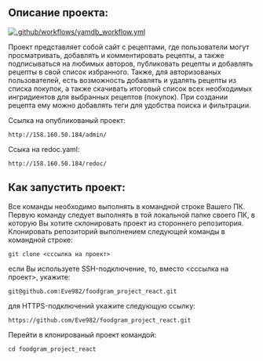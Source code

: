 ## **Описание проекта:**

[![.github/workflows/yamdb_workflow.yml](https://github.com/Eve982/foodgram_project_react/actions/workflows/foodgram_workflow.yml/badge.svg)](https://github.com/Eve982/foodgram_project_react/actions/workflows/foodgram_workflow.yml)

Проект представляет собой сайт с рецептами, где пользователи могут просматривать, добавлять и комментировать рецепты, а также подписываться на любимых авторов, публиковать рецепты и добавлять рецепты в свой список избранного. Также, для авторизованых пользователей, есть возможность добавлять и удалять рецепты из списка покупок, а также скачивать итоговый список всех необходимых ингридиентов для выбранных рецептов (покупок). При создании рецепта ему можно добавлять теги для удобства поиска и фильтрации.
<!-- - публиковать/удалять рецепты, добавлять теги своим рецептам;
- комментировать свои и чужие рецепты;
- оценивать чужие рецепты;
- подписаться/отписаться от автора рецептов;
- просматривать страницу с рецептами, опубликованными авторами, на которого подписался пользователь;
- добавить/удалить рецепт из списка покупок;
- скачать список покупок, который автоматически формируется на основе рецептов из списка покупок; -->

Ссылка на опубликованый проект:
```
http://158.160.50.184/admin/
```
Ссыка на redoc.yaml:
```
http://158.160.50.184/redoc/
```

## **Как запустить проект:**
Все команды необходимо выполнять в командной строке Вашего ПК. Первую команду следует выполнять в той локальной папке своего ПК, в которую Вы хотите склонировать проект из стороннего репозитория.
Клонировать репозиторий выполнением следующей команды в командной строке:

```
git clone <сссылка на проект>
```
если Вы используете SSH-подключение, то, вместо <сссылка на проект>, укажите:

```
git@github.com:Eve982/foodgram_project_react.git
```
для HTTPS-подключений укажите следующую ссылку:

```
https://github.com/Eve982/foodgram_project_react.git
```

Перейти в клонированый проект командой:

```
cd foodgram_project_react
```
<!-- ## Для запуска приложения в Docker-контейнерах:

Убедитесь, что на Вашем компьютере установлен Docker.
Находясь в папке проекта зайдите в папку infra выполнив следующую команду в терминале
```
cd infra
```
Запустите контейнер
```
docker-compose up
```
Для пересборки контейнеров, в случае, если Вы вносили изменения в проект выполните команду:
```
docker-compose up -d --build
```
Выполните миграции в контейнере web:
```
docker-compose exec web python manage.py migrate
```
Создайте суперпользователя:
```
docker-compose exec web python manage.py createsuperuser
```
Соберите статику:
```
docker-compose exec web python manage.py collectstatic --no-input
```
Проект запущен и доступен по адресу: [http://localhost/admin/](http://localhost/admin/)

### **Загрузка тестовых данных в БД**
Узнать CONTAINER ID запущенных контейнеров можно выполнив команду:
```
docker container ls
```
Получить список всех контейнеров можно выполнив команду:
```
docker container ls -a
```
Список только названий и ID контейнеров:
```
 docker container ls --format="table {{.ID}}\t{{.Names}}"
```
Остановить все запущеные контейнеры:
```
docker container stop $(docker container ls -q)
```
Чтобы загрузить тестовые данные в БД, перейдите в каталог проекта и скопируйте файл базы данных в контейнер приложения (Вам нужен контейнер с приставкой -web в названии):
```
docker cp fixtures.json <CONTAINER ID>:/app
```
СПОСОБ 1:
Выполните команду:
```
docker-compose exec web python manage.py loaddata fixtures.json
```
СПОСОБ 2:
Перейдите в контейнер приложения:
```
docker container exec -it <CONTAINER ID> bash
```
Выполните команду для загрузки данных в БД:
```
python manage.py loaddata
```
Для того чтоб сохранить внесенные изменения в БД:
```
docker-compose exec web python manage.py dumpdata > fixtures.json
```

## Для запуска приложения на виртуальном сервере:
Cоздать и активировать виртуальное окружение на MacOS:

*Здесь и далее на Windows вместо команды 'python3 ...' следует использовать команду 'python ...'*

```
python3 -m venv venv
```
на Windows:
```
python -m venv venv
```
Запустить виртуальное окружение на MacOS:

```
source venv/bin/activate
```
на Windows:
```
venv\Scripts\activate
```
Обновить пакетный менеджер pip во избежание проблем при установке зависимостей приложения:

```
python3 -m pip install --upgrade pip
```
Установить зависимости из файла requirements.txt:

```
pip install -r requirements.txt
```
Выполнить миграции:

```
python3 manage.py migrate
```

Запустить проект:

```
python3 manage.py runserver
```

После запуска виртуального сервера можно протестировать работоспособность проекта.

## **Примеры запросов:**

http://localhost/admin/ админка.

http://localhost/auth/ аутентификация.

http://localhost/users/ пользователи.

http://localhost/titles/ произведения.

http://localhost/categories/ категории произведений.

http://localhost/genres/ категории произведений. Одно произведение может относится к нескольким жанрам.

http://localhost/reviews/ отзывы на произведения.

http://localhost/comments/ комментарии к отзывам.

## **Пользовательские роли**
Аноним — может только читать описания произведений, отзывы и комментарии.

Аутентифицированный пользователь (user) — может читать всё, как и Аноним, а также может публиковать отзывы и ставить оценки произведениям (фильмам/книгам/песенкам), может комментировать отзывы; может редактировать и удалять свои отзывы и комментарии, редактировать свои оценки произведений. Эта роль присваивается по умолчанию каждому новому зарегистрированному пользователю.

Модератор (moderator) — те же права, что и у Аутентифицированного пользователя, плюс право удалять и редактировать любые отзывы и комментарии.

Администратор (admin) — полные права на управление всем контентом проекта. Может создавать и удалять произведения, категории и жанры. Может назначать роли пользователям.

Суперюзер Django - должен всегда обладать правами администратора, пользователя с правами admin. Даже если изменить пользовательскую роль суперюзера — это не лишит его прав администратора. Суперюзер — всегда администратор, но администратор — не обязательно суперюзер.

## **Шаблон наполнения env-файла:**

Cекретный ключ для settings.py:
```
SECRET_KEY=secret-key
```
Используемая база данных, в данном случае это postgresql:
```
DB_ENGINE=django.db.backends.postgresql
```
Имя БД:
```
DB_NAME=postgres
```
Логин для подключения к БД:
```
POSTGRES_USER=login
```
Пароль для подключения к БД:
```
POSTGRES_PASSWORD=password
```
Указываем название сервиса (контейнера):
```
DB_HOST=db
```
Указываем порт для подключения к БД:
```
DB_PORT=5432
``` -->
